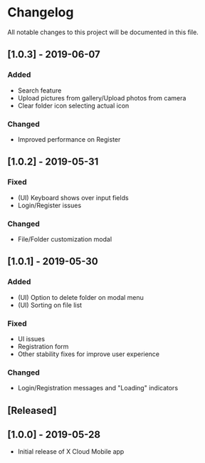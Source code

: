 # Changelog
All notable changes to this project will be documented in this file.

## [1.0.3] - 2019-06-07
### Added
- Search feature
- Upload pictures from gallery/Upload photos from camera
- Clear folder icon selecting actual icon

### Changed
- Improved performance on Register

## [1.0.2] - 2019-05-31
### Fixed
- (UI) Keyboard shows over input fields
- Login/Register issues

### Changed
- File/Folder customization modal

## [1.0.1] - 2019-05-30
### Added
- (UI) Option to delete folder on modal menu
- (UI) Sorting on file list

### Fixed
- UI issues
- Registration form
- Other stability fixes for improve user experience

### Changed
- Login/Registration messages and "Loading" indicators

## [Released]

## [1.0.0] - 2019-05-28
- Initial release of X Cloud Mobile app
